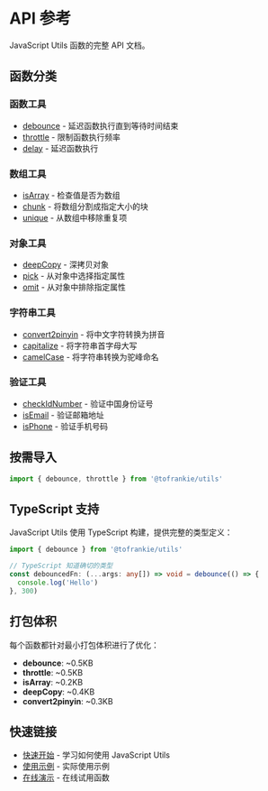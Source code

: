 # API 参考

JavaScript Utils 函数的完整 API 文档。

## 函数分类

### 函数工具

- [debounce](/api/functions/debounce) - 延迟函数执行直到等待时间结束
- [throttle](/api/functions/throttle) - 限制函数执行频率
- [delay](/api/functions/delay) - 延迟函数执行

### 数组工具

- [isArray](/api/array#isarray) - 检查值是否为数组
- [chunk](/api/array#chunk) - 将数组分割成指定大小的块
- [unique](/api/array#unique) - 从数组中移除重复项

### 对象工具

- [deepCopy](/api/object#deepcopy) - 深拷贝对象
- [pick](/api/object#pick) - 从对象中选择指定属性
- [omit](/api/object#omit) - 从对象中排除指定属性

### 字符串工具

- [convert2pinyin](/api/string#convert2pinyin) - 将中文字符转换为拼音
- [capitalize](/api/string#capitalize) - 将字符串首字母大写
- [camelCase](/api/string#camelcase) - 将字符串转换为驼峰命名

### 验证工具

- [checkIdNumber](/api/validation#checkidnumber) - 验证中国身份证号
- [isEmail](/api/validation#isemail) - 验证邮箱地址
- [isPhone](/api/validation#isphone) - 验证手机号码

## 按需导入

```typescript
import { debounce, throttle } from '@tofrankie/utils'
```

## TypeScript 支持

JavaScript Utils 使用 TypeScript 构建，提供完整的类型定义：

```typescript
import { debounce } from '@tofrankie/utils'

// TypeScript 知道确切的类型
const debouncedFn: (...args: any[]) => void = debounce(() => {
  console.log('Hello')
}, 300)
```

## 打包体积

每个函数都针对最小打包体积进行了优化：

- **debounce**: ~0.5KB
- **throttle**: ~0.5KB
- **isArray**: ~0.2KB
- **deepCopy**: ~0.4KB
- **convert2pinyin**: ~0.3KB

## 快速链接

- [快速开始](/guide/getting-started) - 学习如何使用 JavaScript Utils
- [使用示例](/guide/examples) - 实际使用示例
- [在线演示](/playground/) - 在线试用函数
